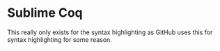 Sublime Coq
===========

This really only exists for the syntax highlighting as GitHub uses this
for syntax highlighting for some reason.

